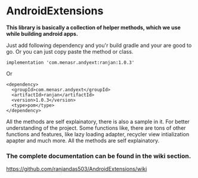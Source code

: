 # AndroidExtensions

<b>This library is basically a collection of helper methods, which we use while building android apps.</b>


Just add following dependency and you'r build gradle and your are good to go. Or you can just copy paste the method or class.
```
implementation 'com.menasr.andyext:ranjan:1.0.3'
```
Or
```
<dependency>
  <groupId>com.menasr.andyext</groupId>
  <artifactId>ranjan</artifactId>
  <version>1.0.3</version>
  <type>pom</type>
</dependency>
```

All the methods are self explainatory, there is also a sample in it. For better understanding of the project. Some functions like,
there are tons of other functions and features, like lazy loading adapter, recycler view intialization apapter and much more. All the methods are self explainatory.


### The complete documentation can be found in the wiki section.
https://github.com/ranjandas503/AndroidExtensions/wiki
